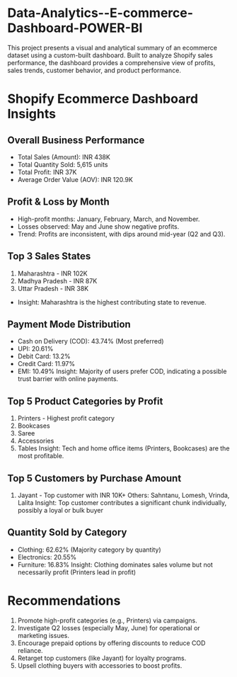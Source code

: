 # Data-Analytics--E-commerce-Dashboard-POWER-BI
This project presents a visual and analytical summary of an ecommerce dataset using a custom-built dashboard. Built to analyze Shopify sales performance, the dashboard provides a comprehensive view of profits, sales trends, customer behavior, and product performance.
# Shopify Ecommerce Dashboard Insights
## Overall Business Performance
* Total Sales (Amount): INR 438K
* Total Quantity Sold: 5,615 units
* Total Profit: INR 37K
* Average Order Value (AOV): INR 120.9K
## Profit & Loss by Month
* High-profit months: January, February, March, and November.
* Losses observed: May and June show negative profits.
* Trend: Profits are inconsistent, with dips around mid-year (Q2 and Q3).
##  Top 3 Sales States
1. Maharashtra - INR 102K
2. Madhya Pradesh - INR 87K
3. Uttar Pradesh - INR 38K
* Insight: Maharashtra is the highest contributing state to revenue.
## Payment Mode Distribution
* Cash on Delivery (COD): 43.74% (Most preferred)
* UPI: 20.61%
* Debit Card: 13.2%
* Credit Card: 11.97%
* EMI: 10.49%
Insight: Majority of users prefer COD, indicating a possible trust barrier with online payments.
## Top 5 Product Categories by Profit
1. Printers - Highest profit category
2. Bookcases
3. Saree
4. Accessories
5. Tables
Insight: Tech and home office items (Printers, Bookcases) are the most profitable.
## Top 5 Customers by Purchase Amount
1. Jayant - Top customer with INR 10K+
Others: Sahntanu, Lomesh, Vrinda, Lalita
Insight: Top customer contributes a significant chunk individually, possibly a loyal or bulk buyer
## Quantity Sold by Category
* Clothing: 62.62% (Majority category by quantity)
* Electronics: 20.55%
* Furniture: 16.83%
Insight: Clothing dominates sales volume but not necessarily profit (Printers lead in profit)
# Recommendations
1. Promote high-profit categories (e.g., Printers) via campaigns.
2. Investigate Q2 losses (especially May, June) for operational or marketing issues.
3. Encourage prepaid options by offering discounts to reduce COD reliance.
4. Retarget top customers (like Jayant) for loyalty programs.
5. Upsell clothing buyers with accessories to boost profits.
